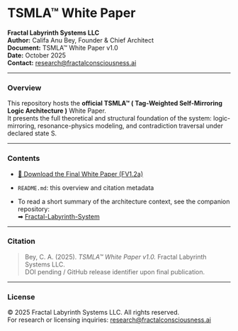 # TSMLA™ White Paper

**Fractal Labyrinth Systems LLC**  
**Author:** Califa Anu Bey, Founder & Chief Architect  
**Document:** TSMLA™ White Paper v1.0  
**Date:** October 2025  
**Contact:** [research@fractalconsciousness.ai](mailto:research@fractalconsciousness.ai)

---

### Overview
This repository hosts the **official TSMLA™ ( Tag-Weighted Self-Mirroring Logic Architecture )** White Paper.  
It presents the full theoretical and structural foundation of the system: logic-mirroring, resonance-physics modeling, and contradiction traversal under declared state S.

---

### Contents
- [📄 Download the Final White Paper (FV1.2a)](./FV1.2a%20-%20TSMLA%20White%20Paper.pdf)
 
- `README.md`: this overview and citation metadata

-  To read a short summary of the architecture context, see the companion repository:  
➡ [Fractal-Labyrinth-System](https://github.com/Fractal-Systems-Tech/Fractal-Labyrinth-System)

---

### Citation
> Bey, C. A. (2025). *TSMLA™ White Paper v1.0.* Fractal Labyrinth Systems LLC.  
> DOI pending / GitHub release identifier upon final publication.

---

### License
© 2025 Fractal Labyrinth Systems LLC. All rights reserved.  
For research or licensing inquiries: [research@fractalconsciousness.ai](mailto:research@fractalconsciousness.ai)
